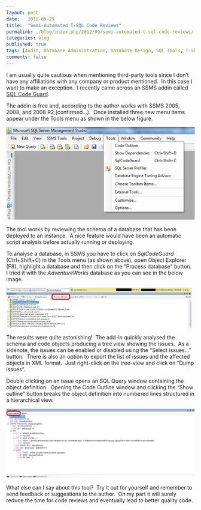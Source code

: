 ```yaml
---
layout: post
date:   2012-09-29
title:  "Semi-Automated T-SQL Code Reviews"
permalink: ./blog/index.php/2012/09/semi-automated-t-sql-code-reviews/
categories: blog
published: true
tags: [Audit, Database Administration, Database Design, SQL Tools, T-SQL Programming, Code Samples, Coding Practices, Database Documentation, Development, SQL Server, SQL Server 2005, SQL Server 2008, SQL Server 2008 R2, SQL Server errors, Testing, Upgrade]
comments: false
---
```

I am usually quite cautious when mentioning third-party tools since I don’t have any affiliations with any company or product mentioned.  In this case I want to make an exception.  I recently came across an SSMS addin called [SQL Code Guard](http://www.sqlcodeguard.com/ "SQL Code Guard").

The addin is free and, according to the author works with SSMS 2005, 2008, and 2008 R2 (confirmed…).  Once installed three new menu items appear under the Tools menu as shown in the below figure.

![/assets/article_files/2012/09/ssms_tools_menu.jpg "SSMS Tools Menu"](/assets/article_files/2012/09/ssms_tools_menu.jpg)

The tool works by reviewing the schema of a database that has bene deployed to an instance.  A nice feature would have been an automatic script analysis before actually running or deploying.

To analyse a database, in SSMS you have to click on _SqlCodeGuard_ (Ctrl+Shift+C) in the Tools menu (as shown above), open Object Explorer (F8), highlight a database and then click on the “Process database” button.  I tried it with the _AdventureWorks_ database as you can see in the below image.

![/assets/article_files/2012/09/ssms_screenshot.jpg "SSMS Screenshot"](/assets/article_files/2012/09/ssms_screenshot.jpg)

The results were quite astonishing!  The add-in quickly analysed the schema and code objects producing a tree view showing the issues.  As a sidenote, the issues can be enabled or disabled using the “Select issues…” button.  There is also an option to export the list of issues and the affected objects in XML format.  Just right-click on the tree-view and click on “Dump issues”.

Double clicking on an issue opens an SQL Query window containing the object definition.  Opening the Code Outline window and clicking the “Show outline” button breaks the object definition into numbered lines structured in a hierarchical view.

![/assets/article_files/2012/09/sqlcodeguard_code_outline.jpg "Sql Code Guard Code Outline"](/assets/article_files/2012/09/sqlcodeguard_code_outline.jpg)

What else can I say about this tool?  Try it out for yourself and remember to send feedback or suggestions to the author.  On my part it will surely reduce the time for code reviews and eventually lead to better quality code.

